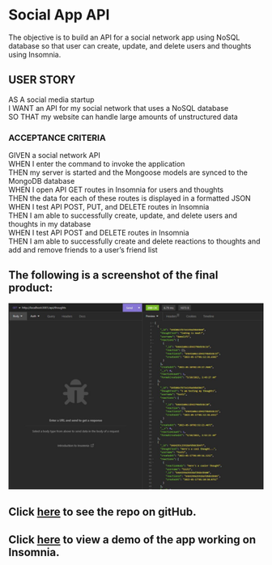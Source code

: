 # Social App API

The objective is to build an API for a social network app using NoSQL database so that user can create, update, and delete users and thoughts using Insomnia.

## USER STORY

AS A social media startup<br/>
I WANT an API for my social network that uses a NoSQL database<br/>
SO THAT my website can handle large amounts of unstructured data<br/>

### ACCEPTANCE CRITERIA
GIVEN a social network API<br/>
WHEN I enter the command to invoke the application<br/>
THEN my server is started and the Mongoose models are synced to the MongoDB database<br/>
WHEN I open API GET routes in Insomnia for users and thoughts<br/>
THEN the data for each of these routes is displayed in a formatted JSON<br/>
WHEN I test API POST, PUT, and DELETE routes in Insomnia<br/>
THEN I am able to successfully create, update, and delete users and thoughts in my database<br/>
WHEN I test API POST and DELETE routes in Insomnia<br/>
THEN I am able to successfully create and delete reactions to thoughts
and add and remove friends to a user’s friend list<br/>

## The following is a screenshot of the final product:
![alt text](./utils/Thoughts.jpg)

## Click [here](https://github.com/dolivafig/SocialApp) to see the repo on gitHub.
## Click [here](https://drive.google.com/file/d/1wPOdEjqFJgpbSG2Lu07PA4pA-p-aiKBK/view) to view a demo of the app working on Insomnia.
